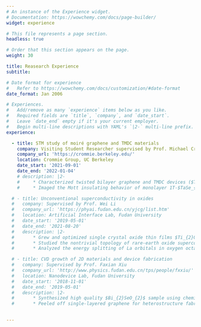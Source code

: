 ```yaml
---
# An instance of the Experience widget.
# Documentation: https://wowchemy.com/docs/page-builder/
widget: experience

# This file represents a page section.
headless: true

# Order that this section appears on the page.
weight: 30

title: Reasearch Experience
subtitle:

# Date format for experience
#   Refer to https://wowchemy.com/docs/customization/#date-format
date_format: Jan 2006

# Experiences.
#   Add/remove as many `experience` items below as you like.
#   Required fields are `title`, `company`, and `date_start`.
#   Leave `date_end` empty if it's your current employer.
#   Begin multi-line descriptions with YAML's `|2-` multi-line prefix.
experience:

  - title: STM study of moiré graphene and TMDC materials
    company: Visiting Student Researcher supervised by Prof. Michael Crommie
    company_url: 'https://crommie.berkeley.edu/'
    location: Crommie Group, UC Berkeley
    date_start: '2021-09-01'
    date_end: '2022-01-04'
    # description: |2-
    #     * Characterized twisted bilayer graphene and TMDC devices ($TaSe_{2}$, $NbSe_{2}$, $TaTe_{2}$, etc.). Studied the evolution of electronic structures with back gate.
    #     * Imaged the Mott insulating behavior of monolayer 1T-$TaSe_{2}$ with ‘flower pattern’ orbital texture.

  # - title: Unconventional superconductivity in oxides   
  #   company: Supervised by Prof. Wei Li
  #   company_url: 'https://phyai.fudan.edu.cn/yjcg/list.htm'
  #   location: Artificial Interface Lab, Fudan University
  #   date_start: '2019-05-01'
  #   date_end: '2021-08-20'
  #   description: |2-
  #       * Grew and optimized single crystal oxide thin films $Ti_{2}O_{3}/GaN$ with pulsed-laser deposition.
  #       * Studied the nontrivial topology of rare-earth oxide superconductor LaO with first-principle calculation.
  #       * Analyzed the energy splitting of La orbitals in oxygen octahedron crystal fields with group theory.

  # - title: CVD growth of 2D materials and device fabrication
  #   company: Supervised by Prof. Faxian Xiu
  #   company_url: 'http://www.physics.fudan.edu.cn/tps/people/fxxiu/'
  #   location: Nanodevice Lab, Fudan University
  #   date_start: '2018-11-01'
  #   date_end: '2019-05-01'
  #   description: |2-
  #       * Synthesized high quality $Bi_{2}SeO_{2}$ sample using chemical vapor deposition method (CVD)
  #       * Peeled off single-layered graphene for heterostructure fabrication.

  
---
```

